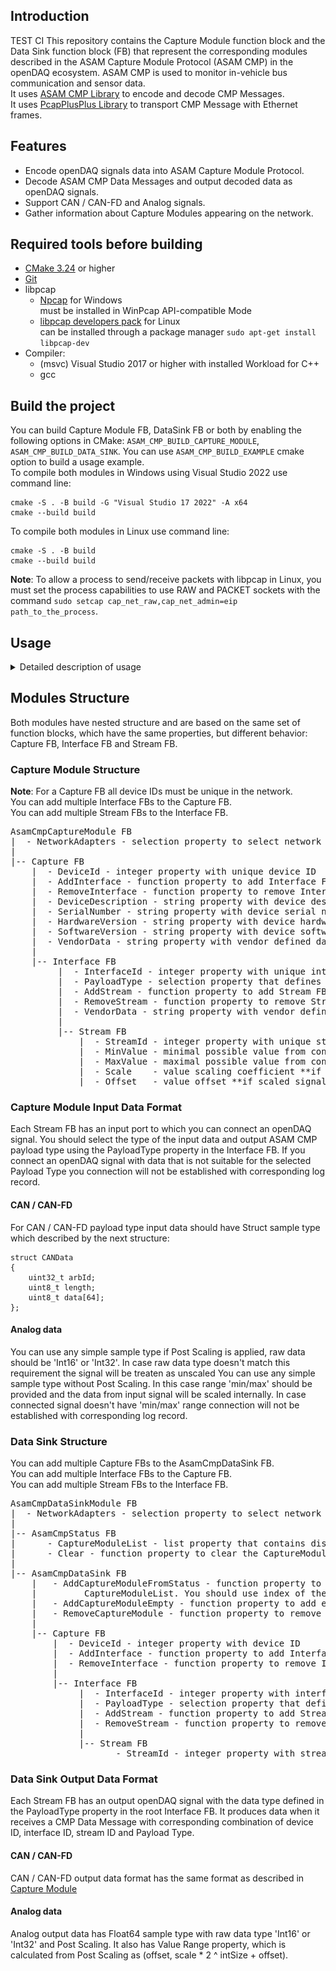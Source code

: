 ## Introduction
TEST CI
This repository contains the Capture Module function block and the Data Sink function block (FB) that represent the corresponding modules described in the ASAM Capture Module Protocol (ASAM CMP) in the openDAQ ecosystem. ASAM CMP is used to monitor in-vehicle bus communication and sensor data.  
It uses [ASAM CMP Library](https://github.com/openDAQ/ASAM-CMP-Library) to encode and decode CMP Messages.  
It uses [PcapPlusPlus Library](https://pcapplusplus.github.io/) to transport CMP Message with Ethernet frames.

## Features
- Encode openDAQ signals data into ASAM Capture Module Protocol.
- Decode ASAM CMP Data Messages and output decoded data as openDAQ signals.
- Support CAN / CAN-FD and Analog signals.
- Gather information about Capture Modules appearing on the network.

## Required tools before building
 - [CMake 3.24](https://cmake.org/) or higher
 - [Git](https://git-scm.com/)
 - libpcap
    - [Npcap](https://npcap.com/#download) for Windows  
      must be installed in WinPcap API-compatible Mode
    - [libpcap developers pack](https://www.tcpdump.org/#latest-release) for Linux  
      can be installed through a package manager `sudo apt-get install libpcap-dev`
 - Compiler:
   - (msvc) Visual Studio 2017 or higher with installed Workload for C++
   - gcc

## Build the project
You can build Capture Module FB, DataSink FB or both by enabling the following options in CMake: `ASAM_CMP_BUILD_CAPTURE_MODULE`, `ASAM_CMP_BUILD_DATA_SINK`. You can use `ASAM_CMP_BUILD_EXAMPLE` cmake option to build a usage example.    
To compile both modules in Windows using Visual Studio 2022 use command line:
```
cmake -S . -B build -G "Visual Studio 17 2022" -A x64
cmake --build build
```
To compile both modules in Linux use command line:
```
cmake -S . -B build
cmake --build build
```
**Note**:
To allow a process to send/receive packets with libpcap in Linux, you must set the process capabilities to use RAW and PACKET sockets with the command `sudo setcap cap_net_raw,cap_net_admin=eip path_to_the_process`.

## Usage
<details>
 <summary>Detailed description of usage</summary>
 
### CaptureModule
To connect your OpendaqSignal to the Capture module follow the steps below:

   1. Add `asam_cmp_capture_module_fb` function block:  
   ![image](./assets/asam_cmp_capture_module_fb.png)

   2. On the `asam_cmp_capture_module_fb` choose the network adapter among the suggested to send ASAM CMP messages through it:  
   ![image](./assets/select_network_adapter.png)

   3. On the `asam_cmp_capture_fb` run *AddInterface* function to add the interface:  
   ![image](./assets/add_interface_function.png)

   4. On created `asam_cmp_interface` function block choose PayloadType among suggested:  
   ![image](./assets/select_payload_type.png)

   5. Run *AddStream* function to add stream:  
   ![image](./assets/add_stream_function.png)

   6. `asam_cmp_stream_fb` has the input port you can connect your signal, capturing data starts immediately:  
   ![image](./assets/connect_signal_to_stream.png)



To get ASAM CMP packets from the Ethernet follow the steps below:

   1. Add `asam_cmp_data_sink_module` function block:  
   ![image](./assets/asam_cmp_data_sink_module.png)

   2. On the `asam_cmp_data_sink_module` choose the network adapter you expect to receive ASAM CMP messages:  
   ![image](./assets/select_network_adapter_for_data_sink.png)

   3. There are two ways to configure `asam_cmp_data_sink`:
   - Go to the `asam_cmp_status` FB. In the capture module list you can check the *CaptureModuleList* property which contains list of capture modules whose status messages were captured. Go to the `asam_cmp_data_sink` FB and run *AddCaptureModuleFromStatus*. This function requires index as the parameter, available capture modules are 0-indexed in the *CaptureModuleList* property of `asam_cmp_status`:  
   ![image](./assets/capture_module_list.png)  
   ![image](./assets/add_capture_module_from_status.png)  
   Selected capture module will be configured into a similar structure (capture module → interface → stream). Stream will contain OpenDaq signal with decoded ASAM CMP message from the Ethernet:  
   ![image](./assets/open_daq_signal_asam_cmp.png)

   - Run *AddCaptureModuleEmpty* function that creates an empty `capture_module_fb` FB. Then repeat steps 3-5 as you do it on the CaptureModule side.

   In case data messages with the correct `deviceId`, `interfaceId`, and `streamId` exist and the payloadType is correct, processing of incoming data messages starts immediately:  
   ![image](./assets/add_empty_capture_module.png)


   If you want to remove Interface/Stream on CaptureModule or CaptureModule/Interface/Stream on DataSink, you can use the corresponding *Remove* methods.  
   **⚠️IMPORTANT**: Please remember that you should put an *index* of the object that should be removed, not its id. The picture below demonstrates this:  
   ![image](./assets/remove_by_index.png)  
   ![image](./assets/remove_module_example.png)

   You can find a usage example in the `asam_cmp_example` directory.
</details>

## Modules Structure
Both modules have nested structure and are based on the same set of function blocks, which have the same properties, but different behavior: Capture FB, Interface FB and Stream FB.

### Capture Module Structure
**Note**: For a Capture FB all device IDs must be unique in the network.  
You can add multiple Interface FBs to the Capture FB.  
You can add multiple Stream FBs to the Interface FB.  

<pre>
AsamCmpCaptureModule FB
|  - NetworkAdapters - selection property to select network adapter to send CMP messages to
|  
|-- Capture FB
    |  - DeviceId - integer property with unique device ID
    |  - AddInterface - function property to add Interface FB
    |  - RemoveInterface - function property to remove Interface FB by its index in the function block list
    |  - DeviceDescription - string property with device description, used in Capture Module Status Messages
    |  - SerialNumber - string property with device serial number, used in Capture Module Status Messages
    |  - HardwareVersion - string property with device hardware version, used in Capture Module Status Messages
    |  - SoftwareVersion - string property with device software version, used in Capture Module Status Messages
    |  - VendorData - string property with vendor defined data, used in Capture Module Status Messages
    |
    |-- Interface FB
         |  - InterfaceId - integer property with unique interface ID
         |  - PayloadType - selection property that defines a payload type of all nested Stream FB
         |  - AddStream - function property to add Stream FB
         |  - RemoveStream - function property to remove Stream FB by its index in the function block list
         |  - VendorData - string property with vendor defined data
         |
         |-- Stream FB
             |  - StreamId - integer property with unique stream ID
             |  - MinValue - minimal possible value from connected **if unscaled signal is connected, read only**
             |  - MaxValue - maximal possible value from connected **if unscaled signal is connected, read only**
             |  - Scale    - value scaling coefficient **if scaled signal is connected, read only**
             |  - Offset   - value offset **if scaled signal is connected, read only**
</pre>

### Capture Module Input Data Format
Each Stream FB has an input port to which you can connect an openDAQ signal. You should select the type of the input data and output ASAM CMP payload type using the PayloadType property in the Interface FB. If you connect an openDAQ signal with data that is not suitable for the selected Payload Type you connection will not be established with corresponding log record.

#### CAN / CAN-FD
For CAN / CAN-FD payload type input data should have Struct sample type which described by the next structure:
```
struct CANData
{
    uint32_t arbId;
    uint8_t length;
    uint8_t data[64];
};
```

#### Analog data
You can use any simple sample type if Post Scaling is applied, raw data should be 'Int16' or 'Int32'. In case raw data type doesn't match this requirement the signal will be treaten as unscaled
You can use any simple sample type without Post Scaling. In this case range 'min/max' should be provided and the data from input signal will be scaled internally. In case connected signal doesn't have 'min/max' range connection will not be established with corresponding log record.  

### Data Sink Structure
You can add multiple Capture FBs to the AsamCmpDataSink FB.  
You can add multiple Interface FBs to the Capture FB.  
You can add multiple Stream FBs to the Interface FB.  

<pre>
AsamCmpDataSinkModule FB
|  - NetworkAdapters - selection property to select network adapter to receive CMP messages from
|  
|-- AsamCmpStatus FB
|      - CaptureModuleList - list property that contains discovered Capture modules in the network
|      - Clear - function property to clear the CaptureModuleList
|
|-- AsamCmpDataSink FB
    |   - AddCaptureModuleFromStatus - function property to add Capture FB from the AsamCmpStatus
    |         CaptureModuleList. You should use index of the module in the list.
    |   - AddCaptureModuleEmpty - function property to add empty Capture FB
    |   - RemoveCaptureModule - function property to remove Capture FB by its index in the function block list
    |
    |-- Capture FB
        |  - DeviceId - integer property with device ID
        |  - AddInterface - function property to add Interface FB
        |  - RemoveInterface - function property to remove Interface FB by its index in the function block list
        |
        |-- Interface FB
             |  - InterfaceId - integer property with interface ID
             |  - PayloadType - selection property that defines a payload type of all nested Stream FB
             |  - AddStream - function property to add Stream FB
             |  - RemoveStream - function property to remove Stream FB by its index in the function block list
             |
             |-- Stream FB
                    - StreamId - integer property with stream ID
</pre>

### Data Sink Output Data Format
Each Stream FB has an output openDAQ signal with the data type defined in the PayloadType property in the root Interface FB. It produces data when it receives a CMP Data Message with corresponding combination of device ID, interface ID, stream ID and Payload Type.

#### CAN / CAN-FD
CAN / CAN-FD output data format has the same format as described in [Capture Module](#can--can-fd)

#### Analog data
Analog output data has Float64 sample type with raw data type 'Int16' or 'Int32' and Post Scaling. It also has Value Range property, which is calculated from Post Scaling as (offset, scale * 2 ^ intSize + offset).  

